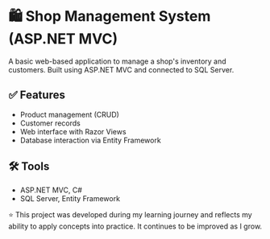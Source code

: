 # 🛍️ Shop Management System (ASP.NET MVC)

A basic web-based application to manage a shop's inventory and customers. Built using ASP.NET MVC and connected to SQL Server.

## ✅ Features

- Product management (CRUD)  
- Customer records  
- Web interface with Razor Views  
- Database interaction via Entity Framework

## 🛠 Tools

- ASP.NET MVC, C#  
- SQL Server, Entity Framework

⭐ This project was developed during my learning journey and reflects my ability to apply concepts into practice. It continues to be improved as I grow.
